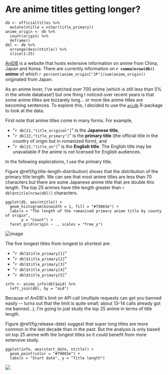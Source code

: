 <!-- ---
title: "Are anime titles getting longer?"
description: |
  A quick exploratory analysis on the length of anime titles. 
--- -->

# Are anime titles getting longer?

```
db <- officialtitles %>% 
  mutate(ntitle = nchar(title_primary))
anime_origin <- db %>% 
  count(origin) %>% 
  deframe()
dbl <- db %>% 
  arrange(desc(ntitle)) %>% 
  slice(1:25)
```

[AniDB](https://anidb.net/) is a website that hosts extensive information on
anime from China, Japan and Korea. There are currently information on **`r
comma(nrow(db))` anime** of which `r
percent(anime_origin["JP"]/sum(anime_origin))` originated from Japan.

As an anime lover, I've watched over 700 anime (which is still less than 5% in
the whole database!) but one thing I noticed over recent years is that some
anime titles are bizzarely long... or more like anime titles are becoming
sentences. To explore this, I decided to use the
[`anidb`](https://github.com/emitanaka/anidb) R-package to look at the data.

First note that anime titles come in many forms.  For example, 

* "`r db[22,"title_original"]`" is the **Japanese title**,
* "`r db[22,"title_primary"]`" is the **primary title** (the official title in
  the country of origin but in romanized form), and
* "`r db[22,"title_en"]`" is the **English title**. The English title may be
  unavailable if the anime is not licensed for English audiences.

In the following explorations, I use the primary title. 

Figure \@ref(fig:title-length-distribution) shows that the distribution of the
primary title length. We can see that most anime titles are less than 70
characters but there are some Japanese anime title that are double this length.
The top 25 animes have title length greater than `r dbl$ntitle[nrow(dbl)]`
characters.

```
ggplot(db, aes(ntitle)) +
  geom_histogram(binwidth = 1, fill = "#79003e") +
  labs(x = "The length of the romanised primary anime title by county of origin", 
       y = "Count") + 
  facet_grid(origin ~ ., scales = "free_y")
```
![image](https://user-images.githubusercontent.com/17341000/174016396-de43829f-bbdc-4229-9370-455bc8961c6c.png)

The five longest titles from longest to shortest are: 

* "`r dbl$title_primary[1]`"
* "`r dbl$title_primary[2]`"
* "`r dbl$title_primary[3]`"
* "`r dbl$title_primary[4]`"
* "`r dbl$title_primary[5]`"

```
info <- anime_info(dbl$aid) %>% 
  left_join(dbl, by = "aid")
```

Because of AniDB's limit on API call (multiple requests can get you banned
easily -- turns out that the limit is quite small; about 13-14 calls already got
me banned...), I'm going to just study the top 25 anime in terms of title
length.

Figure \@ref(fig:release-date) suggest that super long titles are more common in
the last decade than in the past. But the analysis is only based on top 25 anime
with the longest titles so it could benefit from more extensive study.

```
ggplot(info, aes(start_date, ntitle)) + 
  geom_point(color = "#79003e") + 
  labs(x = "Start date", y = "Title length")
```
![](https://emitanaka.org/posts/2022-01-16-anime-titles/figures/release-date-1.png)
